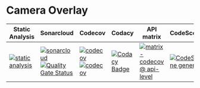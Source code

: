 # Camera Overlay

| Static Analysis | Sonarcloud | Codecov | Codacy | API matrix | CodeScene |
| - | - | - | - | - | - |
| [![static analysis](https://github.com/jameshnsears/CameraOverlay/actions/workflows/staticanalysis.yml/badge.svg)](https://github.com/jameshnsears/CameraOverlay/actions/workflows/staticanalysis.yml) | [![sonarcloud](https://github.com/jameshnsears/CameraOverlay/actions/workflows/sonarcloud.yml/badge.svg)](https://github.com/jameshnsears/CameraOverlay/actions/workflows/sonarcloud.yml) [![Quality Gate Status](https://sonarcloud.io/api/project_badges/measure?project=jameshnsears_CameraOverlay&metric=alert_status)](https://sonarcloud.io/dashboard?id=jameshnsears_CameraOverlay) | [![codecov](https://github.com/jameshnsears/CameraOverlay/actions/workflows/codecov.yml/badge.svg)](https://github.com/jameshnsears/CameraOverlay/actions/workflows/codecov.yml) [![codecov](https://codecov.io/gh/jameshnsears/CameraOverlay/branch/master/graph/badge.svg?token=K4G3ZUKQG5)](https://codecov.io/gh/jameshnsears/CameraOverlay) | [![Codacy Badge](https://app.codacy.com/project/badge/Grade/9d9584674063453bb59aefce7ad815d6)](https://www.codacy.com/gh/jameshnsears/CameraOverlay/dashboard?utm_source=github.com&amp;utm_medium=referral&amp;utm_content=jameshnsears/CameraOverlay&amp;utm_campaign=Badge_Grade) | [![matrix - codecov @ api-level](https://github.com/jameshnsears/CameraOverlay/actions/workflows/matrix.yml/badge.svg)](https://github.com/jameshnsears/CameraOverlay/actions/workflows/matrix.yml) | [![CodeScene general](https://codescene.io/images/analyzed-by-codescene-badge.svg)](https://codescene.io/projects/21058) |
